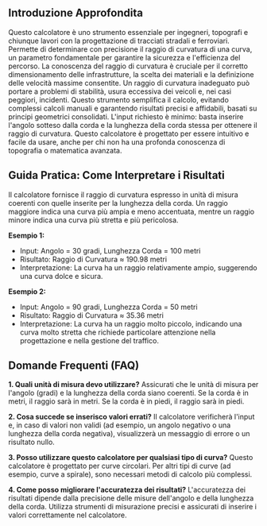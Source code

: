 ## Introduzione Approfondita

Questo calcolatore è uno strumento essenziale per ingegneri, topografi e chiunque lavori con la progettazione di tracciati stradali e ferroviari.  Permette di determinare con precisione il raggio di curvatura di una curva, un parametro fondamentale per garantire la sicurezza e l'efficienza del percorso.  La conoscenza del raggio di curvatura è cruciale per il corretto dimensionamento delle infrastrutture, la scelta dei materiali e la definizione delle velocità massime consentite. Un raggio di curvatura inadeguato può portare a problemi di stabilità, usura eccessiva dei veicoli e, nei casi peggiori, incidenti. Questo strumento semplifica il calcolo, evitando complessi calcoli manuali e garantendo risultati precisi e affidabili, basati su principi geometrici consolidati.  L'input richiesto è minimo: basta inserire l'angolo sotteso dalla corda e la lunghezza della corda stessa per ottenere il raggio di curvatura.  Questo calcolatore è progettato per essere intuitivo e facile da usare, anche per chi non ha una profonda conoscenza di topografia o matematica avanzata.

## Guida Pratica: Come Interpretare i Risultati

Il calcolatore fornisce il raggio di curvatura espresso in unità di misura coerenti con quelle inserite per la lunghezza della corda.  Un raggio maggiore indica una curva più ampia e meno accentuata, mentre un raggio minore indica una curva più stretta e più pericolosa.

**Esempio 1:**
- Input: Angolo = 30 gradi, Lunghezza Corda = 100 metri
- Risultato: Raggio di Curvatura ≈ 190.98 metri
- Interpretazione: La curva ha un raggio relativamente ampio, suggerendo una curva dolce e sicura.

**Esempio 2:**
- Input: Angolo = 90 gradi, Lunghezza Corda = 50 metri
- Risultato: Raggio di Curvatura ≈ 35.36 metri
- Interpretazione: La curva ha un raggio molto piccolo, indicando una curva molto stretta che richiede particolare attenzione nella progettazione e nella gestione del traffico.

## Domande Frequenti (FAQ)

**1. Quali unità di misura devo utilizzare?**
Assicurati che le unità di misura per l'angolo (gradi) e la lunghezza della corda siano coerenti.  Se la corda è in metri, il raggio sarà in metri.  Se la corda è in piedi, il raggio sarà in piedi.

**2. Cosa succede se inserisco valori errati?**
Il calcolatore verificherà l'input e, in caso di valori non validi (ad esempio, un angolo negativo o una lunghezza della corda negativa), visualizzerà un messaggio di errore o un risultato nullo.

**3. Posso utilizzare questo calcolatore per qualsiasi tipo di curva?**
Questo calcolatore è progettato per curve circolari.  Per altri tipi di curve (ad esempio, curve a spirale), sono necessari metodi di calcolo più complessi.

**4. Come posso migliorare l'accuratezza dei risultati?**
L'accuratezza dei risultati dipende dalla precisione delle misure dell'angolo e della lunghezza della corda.  Utilizza strumenti di misurazione precisi e assicurati di inserire i valori correttamente nel calcolatore.